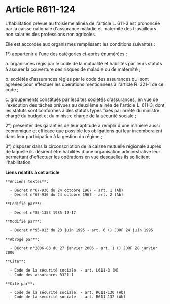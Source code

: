 # Article R611-124

L'habilitation prévue au troisième alinéa de l'article L. 611-3 est prononcée par la caisse nationale d'assurance maladie et
maternité des travailleurs non salariés des professions non agricoles. 

Elle est accordée aux organismes remplissant les conditions suivantes : 

1°) appartenir à l'une des catégories ci-après énumérées : 

a. organismes régis par le code de la mutualité et habilités par leurs statuts à assurer la couverture des risques de maladie
ou de maternité ; 

b. sociétés d'assurances régies par le code des assurances qui sont agréées pour effectuer les opérations mentionnées à
l'article R. 321-1 de ce code ; 

c. groupements constitués par lesdites sociétés d'assurances, en vue de l'exécution des tâches prévues au deuxième alinéa de
l'article L. 611-3, dont les statuts sont conformes à des statuts types fixés par arrêté du ministre chargé du budget et du
ministre chargé de la sécurité sociale ; 

2°) présenter des garanties de leur aptitude à remplir d'une manière aussi économique et efficace que possible les
obligations qui leur incomberaient dans leur participation à la gestion du régime ;

3°) disposer dans la circonscription de la caisse mutuelle régionale auprès de laquelle ils désirent être habilités d'une
organisation administrative leur permettant d'effectuer les opérations en vue desquelles ils sollicitent l'habilitation.

**Liens relatifs à cet article**

	**Anciens textes**:

	  - Décret n°67-936 du 24 octobre 1967 - art. 1 (Ab)
	  - Décret n°67-936 du 24 octobre 1967 - art. 2 (Ab)

	**Codifié par**:

	  - Décret n°85-1353 1985-12-17

	**Modifié par**:

	  - Décret n°95-813 du 23 juin 1995 - art. 6 () JORF 24 juin 1995

	**Abrogé par**:

	  - Décret n°2006-83 du 27 janvier 2006 - art. 1 () JORF 28 janvier 2006

	**Cite**:

	  - Code de la sécurité sociale. - art. L611-3 (M)
	  - Code des assurances R321-1

	**Cité par**:

	  - Code de la sécurité sociale. - art. R611-130 (Ab)
	  - Code de la sécurité sociale. - art. R611-132 (Ab)
